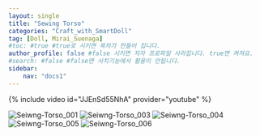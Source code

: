 ```yaml
---
layout: single
title: "Sewing Torso"
categories: "Craft_with_SmartDoll"
tag: [Doll, Mirai_Suenaga]
#toc: #true #true로 시키면 목차가 만들어 집니다.
author_profile: false #false 시키면 저자 프로파일 사라집니다. true면 켜져요.
#search: #false #false면 서치기능에서 활용이 안됩니다.
sidebar:
    nav: "docs1"
---
```


{% include video id="JJEnSd55NhA" provider="youtube" %}

<img alt="Seiwng-Torso_001" src="/images/2021-11-06-Sewing-Torso/Seiwng_Torso_001.jpg">

<img alt="Seiwng-Torso_003" src="/images/2021-11-06-Sewing-Torso/Seiwng_Torso_003.jpg">

<img alt="Seiwng-Torso_004" src="/images/2021-11-06-Sewing-Torso/Seiwng_Torso_004.jpg">

<img alt="Seiwng-Torso_005" src="/images/2021-11-06-Sewing-Torso/Seiwng_Torso_005.jpg">

<img alt="Seiwng-Torso_006" src="/images/2021-11-06-Sewing-Torso/Seiwng_Torso_006.jpg">


